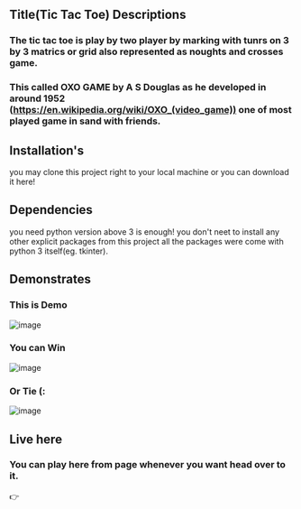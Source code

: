 ## Title(Tic Tac Toe) Descriptions
### The tic tac toe is play by two player by marking with tunrs on 3 by 3 matrics or grid also represented as noughts and crosses game.
### This called OXO GAME by A S Douglas as he developed in around 1952 (https://en.wikipedia.org/wiki/OXO_(video_game)) one of most played game in sand with friends.

## Installation's
you may clone this project right to your local machine or you can download it here!

## Dependencies
you need python version above 3 is enough! 
you don't neet to install any other explicit packages
from this project all the packages were come with python 3 itself(eg. tkinter).

## Demonstrates
### This is Demo
![image](https://github.com/user-attachments/assets/7cb30dda-3f5e-4a90-a1de-171c376ddd87)


### You can Win 
![image](https://github.com/user-attachments/assets/a821e1a5-1a96-48ab-8b87-8dde094d3d2c)


### Or Tie (:
![image](https://github.com/user-attachments/assets/adfeaa1c-6818-4ce1-a71d-2e1e665e680f)

## Live here
### You can play here from page whenever you want head over to it.
👉



